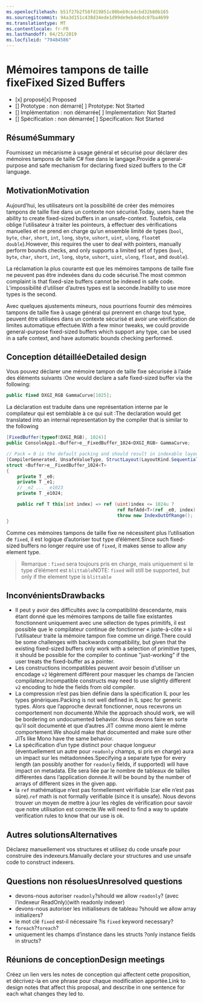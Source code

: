 ```yaml
---
ms.openlocfilehash: b51f27b2f58fd19851c80beb9cedcbd32b80b165
ms.sourcegitcommit: 94a3d151c438d34ede1d99de9eb4ebdc07ba4699
ms.translationtype: MT
ms.contentlocale: fr-FR
ms.lasthandoff: 04/25/2019
ms.locfileid: "79484586"
---
```

# <a name="fixed-sized-buffers"></a><span data-ttu-id="8ff1b-101">Mémoires tampons de taille fixe</span><span class="sxs-lookup"><span data-stu-id="8ff1b-101">Fixed Sized Buffers</span></span>

* <span data-ttu-id="8ff1b-102">[x] proposé</span><span class="sxs-lookup"><span data-stu-id="8ff1b-102">[x] Proposed</span></span>
* <span data-ttu-id="8ff1b-103">[] Prototype : non démarré</span><span class="sxs-lookup"><span data-stu-id="8ff1b-103">[ ] Prototype: Not Started</span></span>
* <span data-ttu-id="8ff1b-104">[] Implémentation : non démarrée</span><span class="sxs-lookup"><span data-stu-id="8ff1b-104">[ ] Implementation: Not Started</span></span>
* <span data-ttu-id="8ff1b-105">[] Spécification : non démarrée</span><span class="sxs-lookup"><span data-stu-id="8ff1b-105">[ ] Specification: Not Started</span></span>

## <a name="summary"></a><span data-ttu-id="8ff1b-106">Résumé</span><span class="sxs-lookup"><span data-stu-id="8ff1b-106">Summary</span></span>
[summary]: #summary

<span data-ttu-id="8ff1b-107">Fournissez un mécanisme à usage général et sécurisé pour déclarer des mémoires tampons de taille C# fixe dans le langage.</span><span class="sxs-lookup"><span data-stu-id="8ff1b-107">Provide a general-purpose and safe mechanism for declaring fixed sized buffers to the C# language.</span></span>

## <a name="motivation"></a><span data-ttu-id="8ff1b-108">Motivation</span><span class="sxs-lookup"><span data-stu-id="8ff1b-108">Motivation</span></span>
[motivation]: #motivation

<span data-ttu-id="8ff1b-109">Aujourd’hui, les utilisateurs ont la possibilité de créer des mémoires tampons de taille fixe dans un contexte non sécurisé.</span><span class="sxs-lookup"><span data-stu-id="8ff1b-109">Today, users have the ability to create fixed-sized buffers in an unsafe-context.</span></span> <span data-ttu-id="8ff1b-110">Toutefois, cela oblige l’utilisateur à traiter les pointeurs, à effectuer des vérifications manuelles et ne prend en charge qu’un ensemble limité de types (`bool`, `byte`, `char`, `short`, `int`, `long`, `sbyte`, `ushort`, `uint`, `ulong`, `float`et `double`).</span><span class="sxs-lookup"><span data-stu-id="8ff1b-110">However, this requires the user to deal with pointers, manually perform bounds checks, and only supports a limited set of types (`bool`, `byte`, `char`, `short`, `int`, `long`, `sbyte`, `ushort`, `uint`, `ulong`, `float`, and `double`).</span></span>

<span data-ttu-id="8ff1b-111">La réclamation la plus courante est que les mémoires tampons de taille fixe ne peuvent pas être indexées dans du code sécurisé.</span><span class="sxs-lookup"><span data-stu-id="8ff1b-111">The most common complaint is that fixed-size buffers cannot be indexed in safe code.</span></span> <span data-ttu-id="8ff1b-112">L’impossibilité d’utiliser d’autres types est la seconde.</span><span class="sxs-lookup"><span data-stu-id="8ff1b-112">Inability to use more types is the second.</span></span>

<span data-ttu-id="8ff1b-113">Avec quelques ajustements mineurs, nous pourrions fournir des mémoires tampons de taille fixe à usage général qui prennent en charge tout type, peuvent être utilisées dans un contexte sécurisé et avoir une vérification de limites automatique effectuée.</span><span class="sxs-lookup"><span data-stu-id="8ff1b-113">With a few minor tweaks, we could provide general-purpose fixed-sized buffers which support any type, can be used in a safe context, and have automatic bounds checking performed.</span></span>

## <a name="detailed-design"></a><span data-ttu-id="8ff1b-114">Conception détaillée</span><span class="sxs-lookup"><span data-stu-id="8ff1b-114">Detailed design</span></span>
[design]: #detailed-design

<span data-ttu-id="8ff1b-115">Vous pouvez déclarer une mémoire tampon de taille fixe sécurisée à l’aide des éléments suivants :</span><span class="sxs-lookup"><span data-stu-id="8ff1b-115">One would declare a safe fixed-sized buffer via the following:</span></span>

```csharp
public fixed DXGI_RGB GammaCurve[1025];
```

<span data-ttu-id="8ff1b-116">La déclaration est traduite dans une représentation interne par le compilateur qui est semblable à ce qui suit :</span><span class="sxs-lookup"><span data-stu-id="8ff1b-116">The declaration would get translated into an internal representation by the compiler that is similar to the following</span></span>

```csharp
[FixedBuffer(typeof(DXGI_RGB), 1024)]
public ConsoleApp1.<Buffer>e__FixedBuffer_1024<DXGI_RGB> GammaCurve;

// Pack = 0 is the default packing and should result in indexable layout.
[CompilerGenerated, UnsafeValueType, StructLayout(LayoutKind.Sequential, Pack = 0)]
struct <Buffer>e__FixedBuffer_1024<T>
{
    private T _e0;
    private T _e1;
    // _e2 ... _e1023
    private T _e1024;

    public ref T this[int index] => ref (uint)index <= 1024u ?
                                         ref RefAdd<T>(ref _e0, index):
                                         throw new IndexOutOfRange();
}
```

<span data-ttu-id="8ff1b-117">Comme ces mémoires tampons de taille fixe ne nécessitent plus l’utilisation de `fixed`, il est logique d’autoriser tout type d’élément.</span><span class="sxs-lookup"><span data-stu-id="8ff1b-117">Since such fixed-sized buffers no longer require use of `fixed`, it makes sense to allow any element type.</span></span>  

> <span data-ttu-id="8ff1b-118">Remarque : `fixed` sera toujours pris en charge, mais uniquement si le type d’élément est `blittable`</span><span class="sxs-lookup"><span data-stu-id="8ff1b-118">NOTE: `fixed` will still be supported, but only if the element type is `blittable`</span></span>

## <a name="drawbacks"></a><span data-ttu-id="8ff1b-119">Inconvénients</span><span class="sxs-lookup"><span data-stu-id="8ff1b-119">Drawbacks</span></span>
[drawbacks]: #drawbacks

* <span data-ttu-id="8ff1b-120">Il peut y avoir des difficultés avec la compatibilité descendante, mais étant donné que les mémoires tampons de taille fixe existantes fonctionnent uniquement avec une sélection de types primitifs, il est possible que le compilateur continue de fonctionner « juste-à-côte » si l’utilisateur traite la mémoire tampon fixe comme un dirigé.</span><span class="sxs-lookup"><span data-stu-id="8ff1b-120">There could be some challenges with backwards compatibility, but given that the existing fixed-sized buffers only work with a selection of primitive types, it should be possible for the compiler to continue "just-working" if the user treats the fixed-buffer as a pointer.</span></span>
* <span data-ttu-id="8ff1b-121">Les constructions incompatibles peuvent avoir besoin d’utiliser un encodage `v2` légèrement différent pour masquer les champs de l’ancien compilateur.</span><span class="sxs-lookup"><span data-stu-id="8ff1b-121">Incompatible constructs may need to use slightly different `v2` encoding to hide the fields from old compiler.</span></span>
* <span data-ttu-id="8ff1b-122">La compression n’est pas bien définie dans la spécification IL pour les types génériques.</span><span class="sxs-lookup"><span data-stu-id="8ff1b-122">Packing is not well defined in IL spec for generic types.</span></span> <span data-ttu-id="8ff1b-123">Alors que l’approche devrait fonctionner, nous recevrons un comportement non documenté.</span><span class="sxs-lookup"><span data-stu-id="8ff1b-123">While the approach should work, we will be bordering on undocumented behavior.</span></span> <span data-ttu-id="8ff1b-124">Nous devons faire en sorte qu’il soit documenté et que d’autres JIT comme mono aient le même comportement.</span><span class="sxs-lookup"><span data-stu-id="8ff1b-124">We should make that documented and make sure other JITs like Mono have the same behavior.</span></span>
* <span data-ttu-id="8ff1b-125">La spécification d’un type distinct pour chaque longueur (éventuellement un autre pour `readonly` champs, si pris en charge) aura un impact sur les métadonnées.</span><span class="sxs-lookup"><span data-stu-id="8ff1b-125">Specifying a separate type for every length (an possibly another for `readonly` fields, if supported) will have impact on metadata.</span></span> <span data-ttu-id="8ff1b-126">Elle sera liée par le nombre de tableaux de tailles différentes dans l’application donnée.</span><span class="sxs-lookup"><span data-stu-id="8ff1b-126">It will be bound by the number of arrays of different sizes in the given app.</span></span>
* <span data-ttu-id="8ff1b-127">la `ref` mathématique n’est pas formellement vérifiable (car elle n’est pas sûre).</span><span class="sxs-lookup"><span data-stu-id="8ff1b-127">`ref` math is not formally verifiable (since it is unsafe).</span></span> <span data-ttu-id="8ff1b-128">Nous devons trouver un moyen de mettre à jour les règles de vérification pour savoir que notre utilisation est correcte.</span><span class="sxs-lookup"><span data-stu-id="8ff1b-128">We will need to find a way to update verification rules to know that our use is ok.</span></span>

## <a name="alternatives"></a><span data-ttu-id="8ff1b-129">Autres solutions</span><span class="sxs-lookup"><span data-stu-id="8ff1b-129">Alternatives</span></span>
[alternatives]: #alternatives

<span data-ttu-id="8ff1b-130">Déclarez manuellement vos structures et utilisez du code unsafe pour construire des indexeurs.</span><span class="sxs-lookup"><span data-stu-id="8ff1b-130">Manually declare your structures and use unsafe code to construct indexers.</span></span>

## <a name="unresolved-questions"></a><span data-ttu-id="8ff1b-131">Questions non résolues</span><span class="sxs-lookup"><span data-stu-id="8ff1b-131">Unresolved questions</span></span>
[unresolved]: #unresolved-questions

- <span data-ttu-id="8ff1b-132">devons-nous autoriser `readonly`?</span><span class="sxs-lookup"><span data-stu-id="8ff1b-132">should we allow `readonly`?</span></span>  <span data-ttu-id="8ff1b-133">(avec l’indexeur ReadOnly)</span><span class="sxs-lookup"><span data-stu-id="8ff1b-133">(with readonly indexer)</span></span>
- <span data-ttu-id="8ff1b-134">devons-nous autoriser les initialiseurs de tableau ?</span><span class="sxs-lookup"><span data-stu-id="8ff1b-134">should we allow array initializers?</span></span>
- <span data-ttu-id="8ff1b-135">le mot clé `fixed` est-il nécessaire ?</span><span class="sxs-lookup"><span data-stu-id="8ff1b-135">is `fixed` keyword necessary?</span></span>
- <span data-ttu-id="8ff1b-136">`foreach`?</span><span class="sxs-lookup"><span data-stu-id="8ff1b-136">`foreach`?</span></span>
- <span data-ttu-id="8ff1b-137">uniquement les champs d’instance dans les structs ?</span><span class="sxs-lookup"><span data-stu-id="8ff1b-137">only instance fields in structs?</span></span>

## <a name="design-meetings"></a><span data-ttu-id="8ff1b-138">Réunions de conception</span><span class="sxs-lookup"><span data-stu-id="8ff1b-138">Design meetings</span></span>

<span data-ttu-id="8ff1b-139">Créez un lien vers les notes de conception qui affectent cette proposition, et décrivez-la en une phrase pour chaque modification apportée.</span><span class="sxs-lookup"><span data-stu-id="8ff1b-139">Link to design notes that affect this proposal, and describe in one sentence for each what changes they led to.</span></span>
